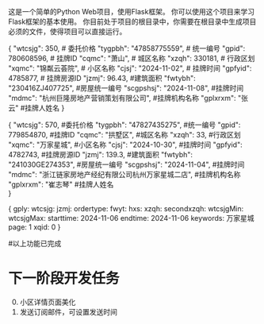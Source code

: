 这是一个简单的Python Web项目，使用Flask框架。
你可以使用这个项目来学习Flask框架的基本使用。
你目前处于项目的根目录中，你需要在根目录中生成项目必须的文件，使得项目可以直接运行。



{
    "wtcsjg": 350,                      # 委托价格
    "tygpbh": "47858775559",             # 统一编号
    "gpid": 780608596,                   # 挂牌ID
    "cqmc": "萧山",                      # 城区名称
    "xzqh": 330181,                      # 行政区划
    "xqmc": "锦粼云荟院",                 # 小区名称
    "cjsj": "2024-11-02",                 # 挂牌时间
    "gpfyid": 4785877,                   # 挂牌房源ID
    "jzmj": 96.43,                       #建筑面积
    "fwtybh": "230416ZJ407725",          #房屋统一编号
    "scgpshsj": "2024-11-08",              #挂牌时间
    "mdmc": "杭州巨隆房地产营销策划有限公司",    #挂牌机构名称
    "gplxrxm": "张云"                       #挂牌人姓名
}

{
    "wtcsjg": 570,                                        #委托价格
    "tygpbh": "47827435275",                                #统一编号
    "gpid": 779854870,                                       #挂牌ID
    "cqmc": "拱墅区",                                         #城区名称
    "xzqh": 33,                                              #行政区划
    "xqmc": "万家星城",                                       #小区名称
    "cjsj": "2024-10-30",                                      #挂牌时间
    "gpfyid": 4782743,                                         #挂牌房源ID
    "jzmj": 139.3,                                             #建筑面积
    "fwtybh": "241030GE274353",                                #房屋统一编号
    "scgpshsj": "2024-11-04",                                   #挂牌时间
    "mdmc": "浙江链家房地产经纪有限公司杭州万家星城二店",             #挂牌机构名称
    "gplxrxm": "崔志琴"                                           #挂牌人姓名   
}

{
    gply: 
    wtcsjg: 
    jzmj: 
    ordertype: 
    fwyt: 
    hxs: 
    xzqh: 
    secondxzqh: 
    wtcsjgMin: 
    wtcsjgMax: 
    starttime: 2024-11-06
    endtime: 2024-11-06
    keywords: 万家星城
    page: 1
    xqid: 0
}

<!-- # 下一阶段开发任务
# 在现有的功能上完成以下任务
0. 完成用户注册功能
    0.1 主页左上角增加注册按钮
    0.2 点击注册按钮后弹出注册页面
    0.3 注册页面包含用户名、密码、确认密码、邮箱等信息
    0.4 注册成功后弹出提示框，提示注册成功，同时把注册信息写入数据库
    0.5 注册成功后自动完成登陆，使用session记录用户信息
1. 完成用户登陆功能
    1.1 主页左上角增加登陆按钮
    1.2 登陆后在主页右上角显示用户名
    1.3 点击用户名后弹出下拉框，显示用户信息和退出按钮
    1.4 点击退出按钮后退出登陆，跳转回主页
    1.5 登陆后才能进行订阅房源功能和邮箱订阅功能
2. 小区的订阅功能与当前用户绑定
    2.1 订阅的小区存储在数据库中
    2.2 订阅的小区只能由当前用户查看
3. 邮箱的订阅功能与当前用户绑定
    3.1 邮箱的订阅信息存储在数据库中
    3.2 邮箱的订阅信息只能由当前用户查看 -->

#以上功能已完成
# 下一阶段开发任务
0. 小区详情页面美化
1. 发送订阅邮件，可设置发送时间
